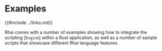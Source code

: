 Examples
========

{{#include ../links.md}}

Rhai comes with a number of examples showing how to integrate the scripting [`Engine`] within
a Rust application, as well as a number of sample scripts that showcase different Rhai language features.
